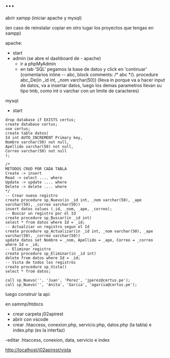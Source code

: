 # ...



abrir xampp (iniciar apache y mysql)

(en caso de reinstalar copiar en otro lugar los proyectos que tengas en xampp)

apache:
- start
- admin (se abre el dashboard de - apache)
    - ir a phpMyAdmin
    - en tab 'SQL' pegamos la base de datos y click en 'continuar' (comentarios inline -- abc, block comments: /* abc */). procedure abc_De(in _id int, _nom varchar(50)) (lleva in porque va a hacer input de datos, va a insertar datos, luego los demas parametros llevan su tipo tmb, como int o varchar con un limite de caracteres)

mysql:
- start




```
drop database if EXISTS certus;
create database certus;
use certus;
create table datos(
Id int AUTO_INCREMENT Primary key,
Nombre varchar(50) not null,
Apellido varchar(50) not null,
Correo varchar(50) not null
);

/*
METODOS CRUD POR CADA TABLA
Create -> insert
Read -> select .... where
Update -> update .... where
Delete -> delete .... where
*/
-- Crear nuevo registro
create procedure sp_Nuevo(in _id int, _nom varchar(50), _ape varchar(50), _correo varchar(50))
insert datos values (_id, _nom, _ape, _correo);
-- Buscar un registro por el Id
create procedure sp_Buscar(in _id int)
select * from datos where Id = _id;
-- Actualziar un registro segun el Id
create procedure sp_Actualizar(in _id int, _nom varchar(50), _ape varchar(50), _correo varchar(50))
update datos set Nombre = _nom, Apellido = _ape, Correo = _correo
where Id = _id;
-- Eliminar registro
create procedure sp_Eliminar(in _id int)
delete from datos where Id = _id;
-- Vista de todos los registros
create procedure sp_Vista()
select * from datos;

call sp_Nuevo('', 'Juan', 'Perez', 'jperez@certus.pe');
call sp_Nuevo('', 'Anita', 'Garcia', 'agarcia@certus.pe');

```


luego construir la api:

en xammp/htdocs
- crear carpeta j02apirest
- abrir con vscode
- crear .htaccess, conexion.php, servicio.php, datos.php (la tabla) e index.php (es la interfaz)

-editar .htaccess, conexion, data, servicio e index


<http://localhost/j02apirest/vista>
